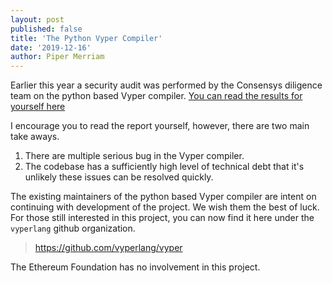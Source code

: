 ```yaml
---
layout: post
published: false
title: 'The Python Vyper Compiler'
date: '2019-12-16'
author: Piper Merriam
---
```


Earlier this year a security audit was performed by the Consensys diligence
team on the python based Vyper compiler.  [You can read the results for yourself here](https://diligence.consensys.net/blog/2019/09/vyper-here-be-snakes/)

I encourage you to read the report yourself, however, there are two main take
aways.

1. There are multiple serious bug in the Vyper compiler.
2. The codebase has a sufficiently high level of technical debt that it's unlikely these issues can be resolved quickly.

The existing maintainers of the python based Vyper compiler are intent on
continuing with development of the project.  We wish them the best of luck.
For those still interested in this project, you can now find it here under the
`vyperlang` github organization.

> https://github.com/vyperlang/vyper

The Ethereum Foundation has no involvement in this project.
